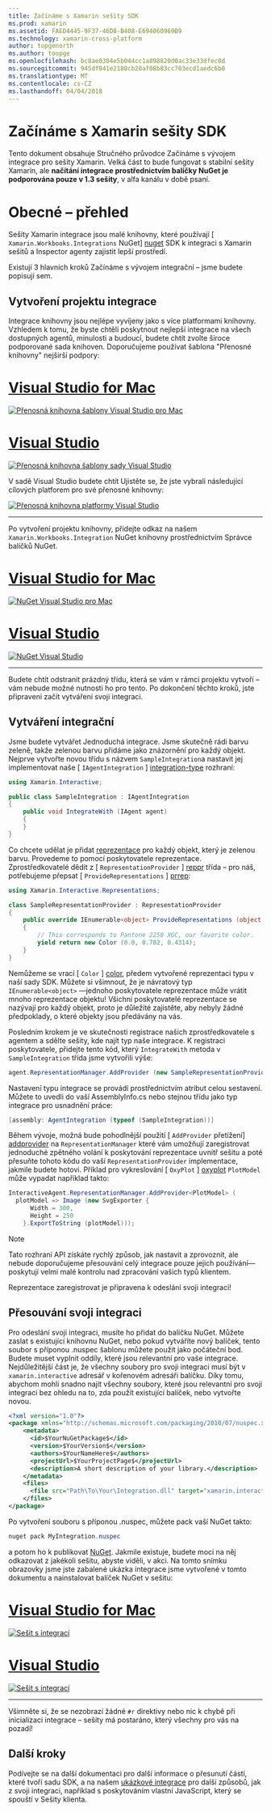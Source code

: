 ```yaml
---
title: Začínáme s Xamarin sešity SDK
ms.prod: xamarin
ms.assetid: FAED4445-9F37-46D8-B408-E694060969B9
ms.technology: xamarin-cross-platform
author: topgenorth
ms.author: toopge
ms.openlocfilehash: bc8ae0304e5b044cc1a898820d0ac33e33dfec0d
ms.sourcegitcommit: 945df041e2180cb20af08b83cc703ecd1aedc6b0
ms.translationtype: MT
ms.contentlocale: cs-CZ
ms.lasthandoff: 04/04/2018
---
```

# <a name="getting-started-with-the-xamarin-workbooks-sdk"></a>Začínáme s Xamarin sešity SDK

Tento dokument obsahuje Stručného průvodce Začínáme s vývojem integrace pro sešity Xamarin. Velká část to bude fungovat s stabilní sešity Xamarin, ale **načítání integrace prostřednictvím balíčky NuGet je podporována pouze v 1.3 sešity**, v alfa kanálu v době psaní.

# <a name="general-overview"></a>Obecné – přehled

Sešity Xamarin integrace jsou malé knihovny, které používají [ `Xamarin.Workbooks.Integrations` NuGet] [ nuget] SDK k integraci s Xamarin sešitů a Inspector agenty zajistit lepší prostředí.

Existují 3 hlavních kroků Začínáme s vývojem integrační – jsme budete popisují sem.

## <a name="creating-the-integration-project"></a>Vytvoření projektu integrace

Integrace knihovny jsou nejlépe vyvíjeny jako s více platformami knihovny. Vzhledem k tomu, že byste chtěli poskytnout nejlepší integrace na všech dostupných agentů, minulosti a budoucí, budete chtít zvolte široce podporované sada knihoven. Doporučujeme používat šablona "Přenosné knihovny" nejširší podpory:

# <a name="visual-studio-for-mactabvsmac"></a>[Visual Studio for Mac](#tab/vsmac)

[![Přenosná knihovna šablony Visual Studio pro Mac](images/xamarin-studio-pcl.png)](images/xamarin-studio-pcl.png#lightbox)

# <a name="visual-studiotabvswin"></a>[Visual Studio](#tab/vswin)

[![Přenosná knihovna šablony sady Visual Studio](images/visual-studio-pcl.png)](images/visual-studio-pcl.png#lightbox)

V sadě Visual Studio budete chtít Ujistěte se, že jste vybrali následující cílových platforem pro své přenosné knihovny:

[![Přenosná knihovna platformy Visual Studio](images/visual-studio-pcl-platforms.png)](images/visual-studio-pcl-platforms.png#lightbox)

-----

Po vytvoření projektu knihovny, přidejte odkaz na našem `Xamarin.Workbooks.Integration` NuGet knihovny prostřednictvím Správce balíčků NuGet.

# <a name="visual-studio-for-mactabvsmac"></a>[Visual Studio for Mac](#tab/vsmac)

[![NuGet Visual Studio pro Mac](images/xamarin-studio-nuget.png)](images/xamarin-studio-nuget.png#lightbox)

# <a name="visual-studiotabvswin"></a>[Visual Studio](#tab/vswin)

[![NuGet Visual Studio](images/visual-studio-nuget.png)](images/visual-studio-nuget.png#lightbox)

-----

Budete chtít odstranit prázdný třídu, která se vám v rámci projektu vytvoří – vám nebude možné nutnosti ho pro tento. Po dokončení těchto kroků, jste připraveni začít vytváření svoji integraci.

## <a name="building-an-integration"></a>Vytváření integrační

Jsme budete vytvářet Jednoduchá integrace. Jsme skutečně rádi barvu zeleně, takže zelenou barvu přidáme jako znázornění pro každý objekt. Nejprve vytvořte novou třídu s názvem `SampleIntegration`a nastavit jej implementovat naše [ `IAgentIntegration` ] [ integration-type] rozhraní:

```csharp
using Xamarin.Interactive;

public class SampleIntegration : IAgentIntegration
{
    public void IntegrateWith (IAgent agent)
    {
    }
}
```

Co chcete udělat je přidat [reprezentace](~/tools/workbooks/sdk/representations.md) pro každý objekt, který je zelenou barvu. Provedeme to pomocí poskytovatele reprezentace. Zprostředkovatelé dědit z [ `RepresentationProvider` ] [ reppr] třída – pro náš, potřebujeme přepsat [ `ProvideRepresentations` ] [ prrep]:

```csharp
using Xamarin.Interactive.Representations;

class SampleRepresentationProvider : RepresentationProvider
{
    public override IEnumerable<object> ProvideRepresentations (object obj)
    {
        // This corresponds to Pantone 2250 XGC, our favorite color.
        yield return new Color (0.0, 0.702, 0.4314);
    }
}
```

Nemůžeme se vrací [ `Color` ] [ color], předem vytvořené reprezentaci typu v naší sady SDK.
Můžete si všimnout, že je návratový typ `IEnumerable<object>` &mdash;jednoho poskytovatele reprezentace může vrátit mnoho reprezentace objektu! Všichni poskytovatelé reprezentace se nazývají pro každý objekt, proto je důležité zajistěte, aby nebyly žádné předpoklady, o které objekty jsou předávány na vás.

Posledním krokem je ve skutečnosti registrace našich zprostředkovatele s agentem a sdělte sešity, kde najít typ naše integrace. K registraci poskytovatele, přidejte tento kód, který `IntegrateWith` metoda v `SampleIntegration` třída jsme vytvořili výše:

```csharp
agent.RepresentationManager.AddProvider (new SampleRepresentationProvider ());
```

Nastavení typu integrace se provádí prostřednictvím atribut celou sestavení. Můžete to uvedli do vaší AssemblyInfo.cs nebo stejnou třídu jako typ integrace pro usnadnění práce:

```csharp
[assembly: AgentIntegration (typeof (SampleIntegration))]
````

Během vývoje, možná bude pohodlnější použití [ `AddProvider` přetížení] [ addprovider] na `RepresentationManager` které vám umožňují zaregistrovat jednoduché zpětného volání k poskytování reprezentace uvnitř sešitu a poté přesuňte tohoto kódu do vaší `RepresentationProvider` implementace, jakmile budete hotovi. Příklad pro vykreslování [ `OxyPlot` ] [ oxyplot] `PlotModel` může vypadat například takto:

```csharp
InteractiveAgent.RepresentationManager.AddProvider<PlotModel> (
  plotModel => Image (new SvgExporter {
      Width = 300,
      Height = 250
    }.ExportToString (plotModel)));
```

> [!NOTE]
> Tato rozhraní API získáte rychlý způsob, jak nastavit a zprovoznit, ale nebude doporučujeme přesouvání celý integrace pouze jejich používání&mdash;poskytují velmi malé kontrolu nad zpracování vašich typů klientem.

Reprezentace zaregistrovat je připravena k odeslání svoji integraci!

## <a name="shipping-your-integration"></a>Přesouvání svoji integraci

Pro odeslání svoji integraci, musíte ho přidat do balíčku NuGet.
Můžete zaslat s existující knihovnu NuGet, nebo pokud vytváříte nový balíček, tento soubor s příponou .nuspec šablonu můžete použít jako počáteční bod.
Budete muset vyplnit oddíly, které jsou relevantní pro vaše integrace. Nejdůležitější část je, že všechny soubory pro svoji integraci musí být v `xamarin.interactive` adresář v kořenovém adresáři balíčku. Díky tomu, abychom mohli snadno najít všechny soubory, které jsou relevantní pro svoji integraci bez ohledu na to, zda použít existující balíček, nebo vytvořte novou.

```xml
<?xml version="1.0"?>
<package xmlns="http://schemas.microsoft.com/packaging/2010/07/nuspec.xsd">
    <metadata>
      <id>$YourNuGetPackage$</id>
      <version>$YourVersion$</version>
      <authors>$YourNameHere$</authors>
      <projectUrl>$YourProjectPage$</projectUrl>
      <description>A short description of your library.</description>
    </metadata>
    <files>
      <file src="Path\To\Your\Integration.dll" target="xamarin.interactive" />
    </files>
</package>
```

Po vytvoření souboru s příponou .nuspec, můžete pack vaší NuGet takto:

```csharp
nuget pack MyIntegration.nuspec
```

a potom ho k publikovat [NuGet][nugetorg]. Jakmile existuje, budete moci na něj odkazovat z jakékoli sešitu, abyste viděli, v akci. Na tomto snímku obrazovky jsme jste zabalené ukázka integrace jsme vytvořené v tomto dokumentu a nainstalovat balíček NuGet v sešitu:

# <a name="visual-studio-for-mactabvsmac"></a>[Visual Studio for Mac](#tab/vsmac)

[![Sešit s integrací](images/mac-workbooks-integrated.png)](images/mac-workbooks-integrated.png#lightbox)

# <a name="visual-studiotabvswin"></a>[Visual Studio](#tab/vswin)

[![Sešit s integrací](images/windows-workbooks-integrated.png)](images/windows-workbooks-integrated.png#lightbox)

-----

Všimněte si, že se nezobrazí žádné `#r` direktivy nebo nic k chybě při inicializaci integrace – sešity má postaráno, který všechny pro vás na pozadí!

## <a name="next-steps"></a>Další kroky

Podívejte se na další dokumentaci pro další informace o přesunutí částí, které tvoří sadu SDK, a na našem [ukázkové integrace](~/tools/workbooks/samples/index.md) pro další způsobů, jak z svoji integraci, například s poskytováním vlastní JavaScript, který se spouští v Sešity klienta.

[integration-type]: https://developer.xamarin.com/api/type/Xamarin.Interactive.IAgentIntegration/
[repman-api]: https://developer.xamarin.com/api/type/Xamarin.Interactive.Representations.IRepresentationManager/
[color]: https://developer.xamarin.com/api/type/Xamarin.Interactive.Representations.Color/
[xir]: https://developer.xamarin.com/api/namespace/Xamarin.Interactive.Representations/
[reppr]: https://developer.xamarin.com/api/type/Xamarin.Interactive.Representations.RepresentationProvider/
[prrep]: https://developer.xamarin.com/api/member/Xamarin.Interactive.Representations.RepresentationProvider.ProvideRepresentations/p/System.Object/
[nugetorg]: https://nuget.org
[nuget]: https://nuget.org/packages/Xamarin.Workbooks.Integration
[addprovider]: https://developer.xamarin.com/api/member/Xamarin.Interactive.Representations.IRepresentationManager.AddProvider/
[oxyplot]: http://www.oxyplot.org/
